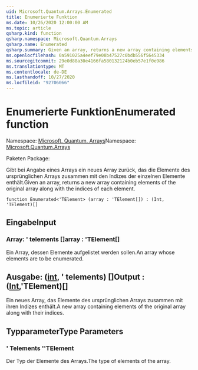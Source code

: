 ```yaml
---
uid: Microsoft.Quantum.Arrays.Enumerated
title: Enumerierte Funktion
ms.date: 10/26/2020 12:00:00 AM
ms.topic: article
qsharp.kind: function
qsharp.namespace: Microsoft.Quantum.Arrays
qsharp.name: Enumerated
qsharp.summary: Given an array, returns a new array containing elements of the original array along with the indices of each element.
ms.openlocfilehash: 0a591025a4eef79e08b47527c0bdb556f5645334
ms.sourcegitcommit: 29e0d88a30e4166fa580132124b0eb57e1f0e986
ms.translationtype: MT
ms.contentlocale: de-DE
ms.lasthandoff: 10/27/2020
ms.locfileid: "92706066"
---
```

# <a name="enumerated-function"></a><span data-ttu-id="de62a-102">Enumerierte Funktion</span><span class="sxs-lookup"><span data-stu-id="de62a-102">Enumerated function</span></span>

<span data-ttu-id="de62a-103">Namespace: [Microsoft. Quantum. Arrays](xref:Microsoft.Quantum.Arrays)</span><span class="sxs-lookup"><span data-stu-id="de62a-103">Namespace: [Microsoft.Quantum.Arrays](xref:Microsoft.Quantum.Arrays)</span></span>

<span data-ttu-id="de62a-104">Paketen [](https://nuget.org/packages/)</span><span class="sxs-lookup"><span data-stu-id="de62a-104">Package: [](https://nuget.org/packages/)</span></span>


<span data-ttu-id="de62a-105">Gibt bei Angabe eines Arrays ein neues Array zurück, das die Elemente des ursprünglichen Arrays zusammen mit den Indizes der einzelnen Elemente enthält.</span><span class="sxs-lookup"><span data-stu-id="de62a-105">Given an array, returns a new array containing elements of the original array along with the indices of each element.</span></span>

```qsharp
function Enumerated<'TElement> (array : 'TElement[]) : (Int, 'TElement)[]
```


## <a name="input"></a><span data-ttu-id="de62a-106">Eingabe</span><span class="sxs-lookup"><span data-stu-id="de62a-106">Input</span></span>

### <a name="array--telement"></a><span data-ttu-id="de62a-107">Array: ' telements []</span><span class="sxs-lookup"><span data-stu-id="de62a-107">array : 'TElement[]</span></span>

<span data-ttu-id="de62a-108">Ein Array, dessen Elemente aufgelistet werden sollen.</span><span class="sxs-lookup"><span data-stu-id="de62a-108">An array whose elements are to be enumerated.</span></span>



## <a name="output--inttelement"></a><span data-ttu-id="de62a-109">Ausgabe: ([int](xref:microsoft.quantum.lang-ref.int), ' telements) []</span><span class="sxs-lookup"><span data-stu-id="de62a-109">Output : ([Int](xref:microsoft.quantum.lang-ref.int),'TElement)[]</span></span>

<span data-ttu-id="de62a-110">Ein neues Array, das Elemente des ursprünglichen Arrays zusammen mit ihren Indizes enthält.</span><span class="sxs-lookup"><span data-stu-id="de62a-110">A new array containing elements of the original array along with their indices.</span></span>

## <a name="type-parameters"></a><span data-ttu-id="de62a-111">Typparameter</span><span class="sxs-lookup"><span data-stu-id="de62a-111">Type Parameters</span></span>

### <a name="telement"></a><span data-ttu-id="de62a-112">' Telements '</span><span class="sxs-lookup"><span data-stu-id="de62a-112">'TElement</span></span>

<span data-ttu-id="de62a-113">Der Typ der Elemente des Arrays.</span><span class="sxs-lookup"><span data-stu-id="de62a-113">The type of elements of the array.</span></span>